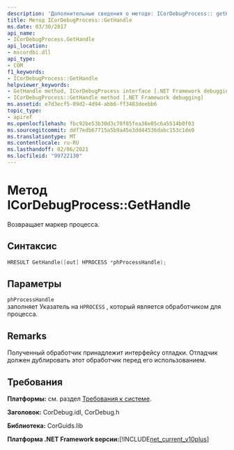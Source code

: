 ```yaml
---
description: 'Дополнительные сведения о методе: ICorDebugProcess:: getHandler'
title: Метод ICorDebugProcess::GetHandle
ms.date: 03/30/2017
api_name:
- ICorDebugProcess.GetHandle
api_location:
- mscordbi.dll
api_type:
- COM
f1_keywords:
- ICorDebugProcess::GetHandle
helpviewer_keywords:
- GetHandle method, ICorDebugProcess interface [.NET Framework debugging]
- ICorDebugProcess::GetHandle method [.NET Framework debugging]
ms.assetid: e7d3ecf5-09d2-4d94-abb6-ff3483deebb6
topic_type:
- apiref
ms.openlocfilehash: fbc92be53b30d3c70f85fea36e05c6a5514b0f03
ms.sourcegitcommit: ddf7edb67715a5b9a45e3dd44536dabc153c1de0
ms.translationtype: MT
ms.contentlocale: ru-RU
ms.lasthandoff: 02/06/2021
ms.locfileid: "99722130"
---
```

# <a name="icordebugprocessgethandle-method"></a>Метод ICorDebugProcess::GetHandle

Возвращает маркер процесса.  
  
## <a name="syntax"></a>Синтаксис  
  
```cpp  
HRESULT GetHandle([out] HPROCESS *phProcessHandle);  
```  
  
## <a name="parameters"></a>Параметры  

 `phProcessHandle`  
 заполняет Указатель на `HPROCESS` , который является обработчиком для процесса.  
  
## <a name="remarks"></a>Remarks  

 Полученный обработчик принадлежит интерфейсу отладки. Отладчик должен дублировать этот обработчик перед его использованием.  
  
## <a name="requirements"></a>Требования  

 **Платформы:** см. раздел [Требования к системе](../../get-started/system-requirements.md).  
  
 **Заголовок:** CorDebug.idl, CorDebug.h  
  
 **Библиотека:** CorGuids.lib  
  
 **Платформа .NET Framework версии:**[!INCLUDE[net_current_v10plus](../../../../includes/net-current-v10plus-md.md)]

